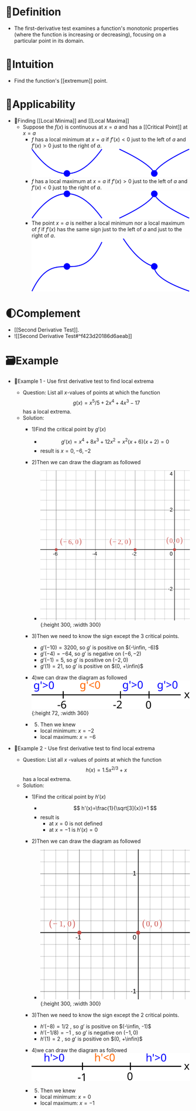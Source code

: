# 📝Definition
- The first-derivative test examines a function's monotonic properties (where the function is increasing or decreasing), focusing on a particular point in its domain.

# 🧠Intuition
- Find the function's [[extremum]] point.

# 🧀Applicability
- 📌Finding [[Local Minima]] and [[Local Maxima]]
    - Suppose the $f(x)$ is continuous at $x=a$ and has a [[Critical Point]] at $x=a$
        - $f$ has a local minimum at $x=a$ if $f'(x)<0$ just to the left of $a$ and $f'(x)>0$ just to the right of $a$.
          ![local minima](../assets/local_minima.svg)
        - $f$ has a local maximum at $x=a$ if $f'(x)>0$ just to the left of $a$ and $f'(x)<0$ just to the right of $a$.
          ![local maxima](../assets/local_maxima.svg)
        - The point $x=a$ is neither a local minimum nor a local maximum of $f$ if $f'(x)$ has the same sign just to the left of $a$ and just to the right of $a$.
          ![not_extrema](../assets/not_extrema.svg)
        
# 🌓Complement
- [[Second Derivative Test]].
- ![[Second Derivative Test#^f423d20186d6aeab]]

# 🗃Example
- 📌Example 1 - Use first derivative test to find local extrema
    - Question: List all $x$-values of points at which the function
      $$
      g(x)=x^5/5+2x^4+4x^3-17
      $$
      has a local extrema.
    - Solution:
        - 1)Find the critical point by $g'(x)$
            - $$
              g'(x)=x^4+8x^3+12x^2=x^2(x+6)(x+2)=0
              $$
            - result is  $x=0, -6, -2$
            
        - 2)Then we can draw the diagram as followed
            - ![name](../assets/critical_point_1.svg){:height 300, :width 300}
            
        - 3)Then we need to know the sign except the 3 critical points.
            - $g'(-10)=3200$, so $g'$ is positive on $(-\infin, -6)$
            - $g'(-4)=-64$, so $g'$ is negative on $(-6, -2)$
            - $g'(-1)=5$, so $g'$ is positive on $(-2, 0)$
            - $g'(1)=21$, so $g'$ is positive on $(0, +\infin)$
            
        - 4)we can draw the diagram as followed
          ![name](../assets/exclude_critical_point_1.svg){:height 72, :width 360}
        - 5) Then we knew
            - local minimum: $x=-2$
            - local maximum: $x=-6$
            
- 📌Example 2 - Use first derivative test to find local extrema
    - Question: List all $x$ -values of points at which the function  
      $$
      h(x)=1.5x^{2/3}+x
      $$
      has a local extrema.
    - Solution:
        - 1)Find the critical point by $h'(x)$
            - $$
              h'(x)=\frac{1}{\sqrt[3]{x}}+1
              $$
            - result is
                - at $x=0$ is not defined
                - at $x=-1$ is $h'(x)=0$
                
        - 2)Then we can draw the diagram as followed
            - ![name](../assets/critical_point_2.svg){:height 300, :width 300}
            
        - 3)Then we need to know the sign except the 2 critical points.
            - $h'(-8)=1/2$ , so $g'$ is positive on $(-\infin, -1)$
            - $h'(-1/8)=-1$ , so $g'$ is negative on $(-1, 0)$
            - $h'(1)=2$ , so $g'$ is positive on $(0, +\infin)$
            
        - 4)we can draw the diagram as followed  
          ![name](../assets/exclude_critical_point_2.svg)
        - 5) Then we knew
            - local minimum: $x=0$
            - local maximum: $x=-1$
            
